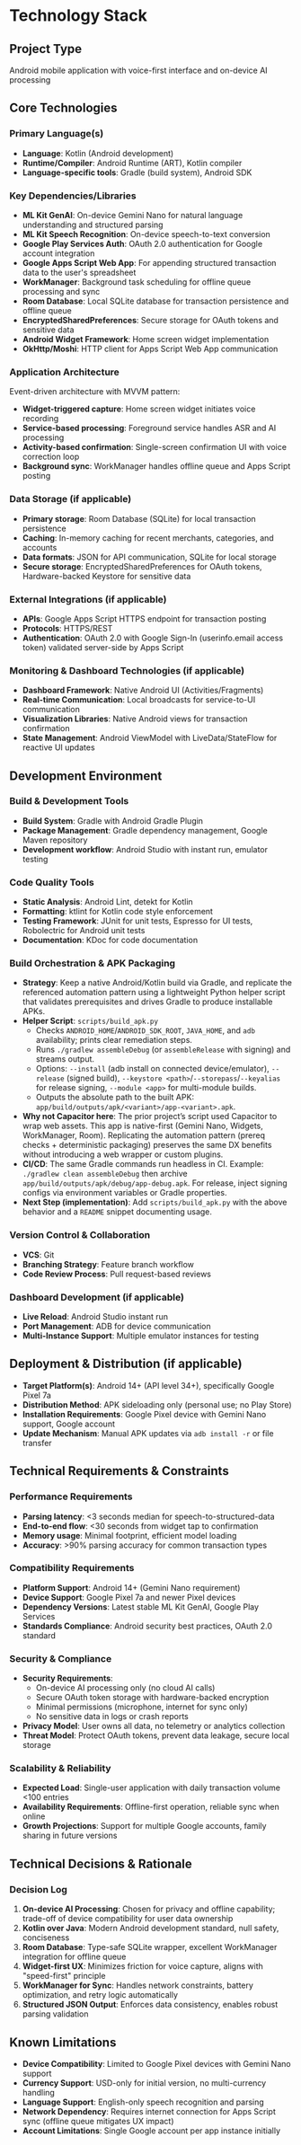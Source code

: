 # Technology Stack

## Project Type
Android mobile application with voice-first interface and on-device AI processing

## Core Technologies

### Primary Language(s)
- **Language**: Kotlin (Android development)
- **Runtime/Compiler**: Android Runtime (ART), Kotlin compiler
- **Language-specific tools**: Gradle (build system), Android SDK

### Key Dependencies/Libraries
- **ML Kit GenAI**: On-device Gemini Nano for natural language understanding and structured parsing
- **ML Kit Speech Recognition**: On-device speech-to-text conversion
- **Google Play Services Auth**: OAuth 2.0 authentication for Google account integration
- **Google Apps Script Web App**: For appending structured transaction data to the user's spreadsheet
- **WorkManager**: Background task scheduling for offline queue processing and sync
- **Room Database**: Local SQLite database for transaction persistence and offline queue
- **EncryptedSharedPreferences**: Secure storage for OAuth tokens and sensitive data
- **Android Widget Framework**: Home screen widget implementation
- **OkHttp/Moshi**: HTTP client for Apps Script Web App communication

### Application Architecture
Event-driven architecture with MVVM pattern:
- **Widget-triggered capture**: Home screen widget initiates voice recording
- **Service-based processing**: Foreground service handles ASR and AI processing
- **Activity-based confirmation**: Single-screen confirmation UI with voice correction loop
- **Background sync**: WorkManager handles offline queue and Apps Script posting

### Data Storage (if applicable)
- **Primary storage**: Room Database (SQLite) for local transaction persistence
- **Caching**: In-memory caching for recent merchants, categories, and accounts
- **Data formats**: JSON for API communication, SQLite for local storage
- **Secure storage**: EncryptedSharedPreferences for OAuth tokens, Hardware-backed Keystore for sensitive data

### External Integrations (if applicable)
- **APIs**: Google Apps Script HTTPS endpoint for transaction posting
- **Protocols**: HTTPS/REST
- **Authentication**: OAuth 2.0 with Google Sign-In (userinfo.email access token) validated server-side by Apps Script

### Monitoring & Dashboard Technologies (if applicable)
- **Dashboard Framework**: Native Android UI (Activities/Fragments)
- **Real-time Communication**: Local broadcasts for service-to-UI communication
- **Visualization Libraries**: Native Android views for transaction confirmation
- **State Management**: Android ViewModel with LiveData/StateFlow for reactive UI updates

## Development Environment

### Build & Development Tools
- **Build System**: Gradle with Android Gradle Plugin
- **Package Management**: Gradle dependency management, Google Maven repository
- **Development workflow**: Android Studio with instant run, emulator testing

### Code Quality Tools
- **Static Analysis**: Android Lint, detekt for Kotlin
- **Formatting**: ktlint for Kotlin code style enforcement
- **Testing Framework**: JUnit for unit tests, Espresso for UI tests, Robolectric for Android unit tests
- **Documentation**: KDoc for code documentation

### Build Orchestration & APK Packaging
- **Strategy**: Keep a native Android/Kotlin build via Gradle, and replicate the referenced automation pattern using a lightweight Python helper script that validates prerequisites and drives Gradle to produce installable APKs.
- **Helper Script**: `scripts/build_apk.py`
  - Checks `ANDROID_HOME`/`ANDROID_SDK_ROOT`, `JAVA_HOME`, and `adb` availability; prints clear remediation steps.
  - Runs `./gradlew assembleDebug` (or `assembleRelease` with signing) and streams output.
  - Options: `--install` (adb install on connected device/emulator), `--release` (signed build), `--keystore <path>`/`--storepass`/`--keyalias` for release signing, `--module <app>` for multi-module builds.
  - Outputs the absolute path to the built APK: `app/build/outputs/apk/<variant>/app-<variant>.apk`.
- **Why not Capacitor here**: The prior project’s script used Capacitor to wrap web assets. This app is native-first (Gemini Nano, Widgets, WorkManager, Room). Replicating the automation pattern (prereq checks + deterministic packaging) preserves the same DX benefits without introducing a web wrapper or custom plugins.
- **CI/CD**: The same Gradle commands run headless in CI. Example: `./gradlew clean assembleDebug` then archive `app/build/outputs/apk/debug/app-debug.apk`. For release, inject signing configs via environment variables or Gradle properties.
- **Next Step (implementation)**: Add `scripts/build_apk.py` with the above behavior and a `README` snippet documenting usage.

### Version Control & Collaboration
- **VCS**: Git
- **Branching Strategy**: Feature branch workflow
- **Code Review Process**: Pull request-based reviews

### Dashboard Development (if applicable)
- **Live Reload**: Android Studio instant run
- **Port Management**: ADB for device communication
- **Multi-Instance Support**: Multiple emulator instances for testing

## Deployment & Distribution (if applicable)
- **Target Platform(s)**: Android 14+ (API level 34+), specifically Google Pixel 7a
- **Distribution Method**: APK sideloading only (personal use; no Play Store)
- **Installation Requirements**: Google Pixel device with Gemini Nano support, Google account
- **Update Mechanism**: Manual APK updates via `adb install -r` or file transfer

## Technical Requirements & Constraints

### Performance Requirements
- **Parsing latency**: <3 seconds median for speech-to-structured-data
- **End-to-end flow**: <30 seconds from widget tap to confirmation
- **Memory usage**: Minimal footprint, efficient model loading
- **Accuracy**: >90% parsing accuracy for common transaction types

### Compatibility Requirements  
- **Platform Support**: Android 14+ (Gemini Nano requirement)
- **Device Support**: Google Pixel 7a and newer Pixel devices
- **Dependency Versions**: Latest stable ML Kit GenAI, Google Play Services
- **Standards Compliance**: Android security best practices, OAuth 2.0 standard

### Security & Compliance
- **Security Requirements**: 
  - On-device AI processing only (no cloud AI calls)
  - Secure OAuth token storage with hardware-backed encryption
  - Minimal permissions (microphone, internet for sync only)
  - No sensitive data in logs or crash reports
- **Privacy Model**: User owns all data, no telemetry or analytics collection
- **Threat Model**: Protect OAuth tokens, prevent data leakage, secure local storage

### Scalability & Reliability
- **Expected Load**: Single-user application with daily transaction volume <100 entries
- **Availability Requirements**: Offline-first operation, reliable sync when online
- **Growth Projections**: Support for multiple Google accounts, family sharing in future versions

## Technical Decisions & Rationale

### Decision Log
1. **On-device AI Processing**: Chosen for privacy and offline capability; trade-off of device compatibility for user data ownership
2. **Kotlin over Java**: Modern Android development standard, null safety, conciseness
3. **Room Database**: Type-safe SQLite wrapper, excellent WorkManager integration for offline queue
4. **Widget-first UX**: Minimizes friction for voice capture, aligns with "speed-first" principle
5. **WorkManager for Sync**: Handles network constraints, battery optimization, and retry logic automatically
6. **Structured JSON Output**: Enforces data consistency, enables robust parsing validation

## Known Limitations

- **Device Compatibility**: Limited to Google Pixel devices with Gemini Nano support
- **Currency Support**: USD-only for initial version, no multi-currency handling
- **Language Support**: English-only speech recognition and parsing
- **Network Dependency**: Requires internet connection for Apps Script sync (offline queue mitigates UX impact)
- **Account Limitations**: Single Google account per app instance initially
